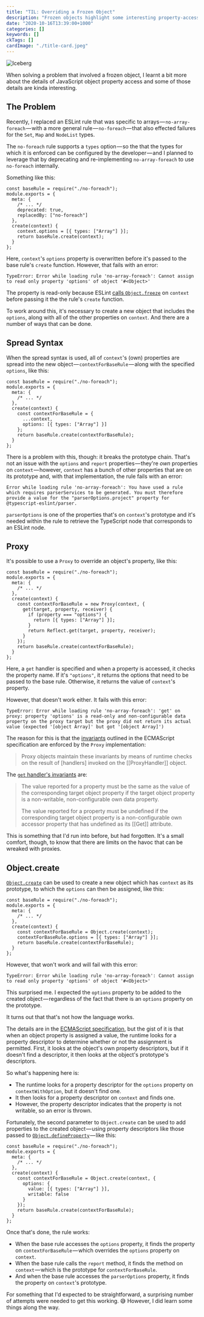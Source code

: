 ```yaml
---
title: "TIL: Overriding a Frozen Object"
description: "Frozen objects highlight some interesting property-access details"
date: "2020-10-16T13:39:00+1000"
categories: []
keywords: []
ckTags: []
cardImage: "./title-card.jpeg"
---
```


![Iceberg](title.jpeg "Photo by Annie Spratt on Unsplash")

When solving a problem that involved a frozen object, I learnt a bit more about the details of JavaScript object property access and some of those details are kinda interesting.

## The Problem

Recently, I replaced an ESLint rule that was specific to arrays — `no-array-foreach` — with a more general rule — `no-foreach` — that also effected failures for the `Set`, `Map` and `NodeList` types.

The `no-foreach` rule supports a `types` option — so the that the types for which it is enforced can be configured by the developer — and I planned to leverage that by deprecating and re-implementing `no-array-foreach` to use `no-foreach` internally.

Something like this:

```js{8-11}
const baseRule = require("./no-foreach");
module.exports = {
  meta: {
    /* ... */
    deprecated: true,
    replacedBy: ["no-foreach"]
  },
  create(context) {
    context.options = [{ types: ["Array"] }];
    return baseRule.create(context);
  }
};
```

Here, `context`'s `options` property is overwritten before it's passed to the base rule's `create` function. However, that fails with an error:

```text
TypeError: Error while loading rule 'no-array-foreach': Cannot assign
to read only property 'options' of object '#<Object>'
```

The property is read-only because ESLint [calls `Object.freeze`](https://github.com/eslint/eslint/blob/82669fa66670a00988db5b1d10fe8f3bf30be84e/lib/linter/linter.js#L893-L929) on `context` before passing it the the rule's `create` function.

To work around this, it's necessary to create a new object that includes the `options`, along with all of the other properties on `context`. And there are a number of ways that can be done.

## Spread Syntax

When the spread syntax is used, all of `context`'s (own) properties are spread into the new object — `contextForBaseRule` — along with the specified `options`, like this:

```js{6-12}
const baseRule = require("./no-foreach");
module.exports = {
  meta: {
    /* ... */
  },
  create(context) {
    const contextForBaseRule = {
      ...context,
      options: [{ types: ["Array"] }]
    };
    return baseRule.create(contextForBaseRule);
  }
};
```

There is a problem with this, though: it breaks the prototype chain. That's not an issue with the `options` and `report` properties — they're _own_ properties on `context` — however, `context` has a bunch of other properties that are on its prototype and, with that implementation, the rule fails with an error:

```text
Error while loading rule 'no-array-foreach': You have used a rule
which requires parserServices to be generated. You must therefore
provide a value for the "parserOptions.project" property for
@typescript-eslint/parser.
```

`parserOptions` is one of the properties that's on `context`'s prototype and it's needed within the rule to retrieve the TypeScript node that corresponds to an ESLint node.

## Proxy

It's possible to use a `Proxy` to override an object's property, like this:

```js{6-16}
const baseRule = require("./no-foreach");
module.exports = {
  meta: {
    /* ... */
  },
  create(context) {
    const contextForBaseRule = new Proxy(context, {
      get(target, property, receiver) {
        if (property === "options") {
          return [{ types: ["Array"] }];
        }
        return Reflect.get(target, property, receiver);
      }
    });
    return baseRule.create(contextForBaseRule);
  }
};
```

Here, a `get` handler is specified and when a property is accessed, it checks the property name. If it's `"options"`, it returns the options that need to be passed to the base rule. Otherwise, it returns the value of `context`'s property.

However, that doesn't work either. It fails with this error:

```text
TypeError: Error while loading rule 'no-array-foreach': 'get' on
proxy: property 'options' is a read-only and non-configurable data
property on the proxy target but the proxy did not return its actual
value (expected '[object Array]' but got '[object Array]')
```

The reason for this is that the [invariants](https://www.ecma-international.org/ecma-262/11.0/index.html#sec-invariants-of-the-essential-internal-methods) outlined in the ECMAScript specification are enforced by the `Proxy` implementation:

> Proxy objects maintain these invariants by means of runtime checks on the result of [handlers] invoked on the [[ProxyHandler]] object.

The [`get` handler's invariants](https://developer.mozilla.org/en-US/docs/Web/JavaScript/Reference/Global_Objects/Proxy/Proxy/get#Invariants) are:

> The value reported for a property must be the same as the value of the corresponding target object property if the target object property is a non-writable, non-configurable own data property.
>
> The value reported for a property must be undefined if the corresponding target object property is a non-configurable own accessor property that has undefined as its [[Get]] attribute.

This is something that I'd run into before, but had forgotten. It's a small comfort, though, to know that there are limits on the havoc that can be wreaked with proxies.

## Object.create

[`Object.create`](https://developer.mozilla.org/en-US/docs/Web/JavaScript/Reference/Global_Objects/Object/create) can be used to create a new object which has `context` as its prototype, to which the `options` can then be assigned, like this:

```js{6-10}
const baseRule = require("./no-foreach");
module.exports = {
  meta: {
    /* ... */
  },
  create(context) {
    const contextForBaseRule = Object.create(context);
    contextForBaseRule.options = [{ types: ["Array"] }];
    return baseRule.create(contextForBaseRule);
  }
};
```

However, that won't work and will fail with this error:

```text
TypeError: Error while loading rule 'no-array-foreach': Cannot assign
to read only property 'options' of object '#<Object>'
```

This surprised me. I expected the `options` property to be added to the created object — regardless of the fact that there is an `options` property on the prototype.

It turns out that that's not how the language works.

The details are in the [ECMAScript specification](https://www.ecma-international.org/ecma-262/11.0/index.html#sec-ordinary-object-internal-methods-and-internal-slots-set-p-v-receiver), but the gist of it is that when an object property is assigned a value, the runtime looks for a property descriptor to determine whether or not the assignment is permitted. First, it looks at the object's own property descriptors, but if it doesn't find a descriptor, it then looks at the object's prototype's descriptors.

So what's happening here is:

- The runtime looks for a property descriptor for the `options` property on `contextWithOption`, but it doesn't find one.
- It then looks for a property descriptor on `context` and finds one.
- However, the property descriptor indicates that the property is not writable, so an error is thrown.

Fortunately, the second parameter to `Object.create` can be used to add properties to the created object — using property descriptors like those passed to [`Object.defineProperty`](https://developer.mozilla.org/en-US/docs/Web/JavaScript/Reference/Global_Objects/Object/defineProperty) — like this:

```js{6-14}
const baseRule = require("./no-foreach");
module.exports = {
  meta: {
    /* ... */
  },
  create(context) {
    const contextForBaseRule = Object.create(context, {
      options: {
        value: [{ types: ["Array"] }],
        writable: false
      }
    });
    return baseRule.create(contextForBaseRule);
  }
};
```

Once that's done, the rule works:

- When the base rule accesses the `options` property, it finds the property on `contextForBaseRule` — which overrides the `options` property on `context`.
- When the base rule calls the `report` method, it finds the method on `context` — which is the prototype for `contextForBaseRule`.
- And when the base rule accesses the `parserOptions` property, it finds the property on `context`'s prototype.

For something that I'd expected to be straightforward, a surprising number of attempts were needed to get this working. 😅 However, I did learn some things along the way.

